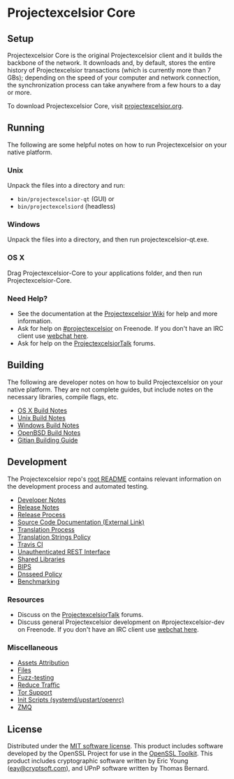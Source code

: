Projectexcelsior Core
=============

Setup
---------------------
Projectexcelsior Core is the original Projectexcelsior client and it builds the backbone of the network. It downloads and, by default, stores the entire history of Projectexcelsior transactions (which is currently more than 7 GBs); depending on the speed of your computer and network connection, the synchronization process can take anywhere from a few hours to a day or more.

To download Projectexcelsior Core, visit [projectexcelsior.org](https://projectexcelsior.org).

Running
---------------------
The following are some helpful notes on how to run Projectexcelsior on your native platform.

### Unix

Unpack the files into a directory and run:

- `bin/projectexcelsior-qt` (GUI) or
- `bin/projectexcelsiord` (headless)

### Windows

Unpack the files into a directory, and then run projectexcelsior-qt.exe.

### OS X

Drag Projectexcelsior-Core to your applications folder, and then run Projectexcelsior-Core.

### Need Help?

* See the documentation at the [Projectexcelsior Wiki](https://projectexcelsior.info/)
for help and more information.
* Ask for help on [#projectexcelsior](http://webchat.freenode.net?channels=projectexcelsior) on Freenode. If you don't have an IRC client use [webchat here](http://webchat.freenode.net?channels=projectexcelsior).
* Ask for help on the [ProjectexcelsiorTalk](https://projectexcelsiortalk.io/) forums.

Building
---------------------
The following are developer notes on how to build Projectexcelsior on your native platform. They are not complete guides, but include notes on the necessary libraries, compile flags, etc.

- [OS X Build Notes](build-osx.md)
- [Unix Build Notes](build-unix.md)
- [Windows Build Notes](build-windows.md)
- [OpenBSD Build Notes](build-openbsd.md)
- [Gitian Building Guide](gitian-building.md)

Development
---------------------
The Projectexcelsior repo's [root README](/README.md) contains relevant information on the development process and automated testing.

- [Developer Notes](developer-notes.md)
- [Release Notes](release-notes.md)
- [Release Process](release-process.md)
- [Source Code Documentation (External Link)](https://dev.visucore.com/projectexcelsior/doxygen/)
- [Translation Process](translation_process.md)
- [Translation Strings Policy](translation_strings_policy.md)
- [Travis CI](travis-ci.md)
- [Unauthenticated REST Interface](REST-interface.md)
- [Shared Libraries](shared-libraries.md)
- [BIPS](bips.md)
- [Dnsseed Policy](dnsseed-policy.md)
- [Benchmarking](benchmarking.md)

### Resources
* Discuss on the [ProjectexcelsiorTalk](https://projectexcelsiortalk.io/) forums.
* Discuss general Projectexcelsior development on #projectexcelsior-dev on Freenode. If you don't have an IRC client use [webchat here](http://webchat.freenode.net/?channels=projectexcelsior-dev).

### Miscellaneous
- [Assets Attribution](assets-attribution.md)
- [Files](files.md)
- [Fuzz-testing](fuzzing.md)
- [Reduce Traffic](reduce-traffic.md)
- [Tor Support](tor.md)
- [Init Scripts (systemd/upstart/openrc)](init.md)
- [ZMQ](zmq.md)

License
---------------------
Distributed under the [MIT software license](/COPYING).
This product includes software developed by the OpenSSL Project for use in the [OpenSSL Toolkit](https://www.openssl.org/). This product includes
cryptographic software written by Eric Young ([eay@cryptsoft.com](mailto:eay@cryptsoft.com)), and UPnP software written by Thomas Bernard.
